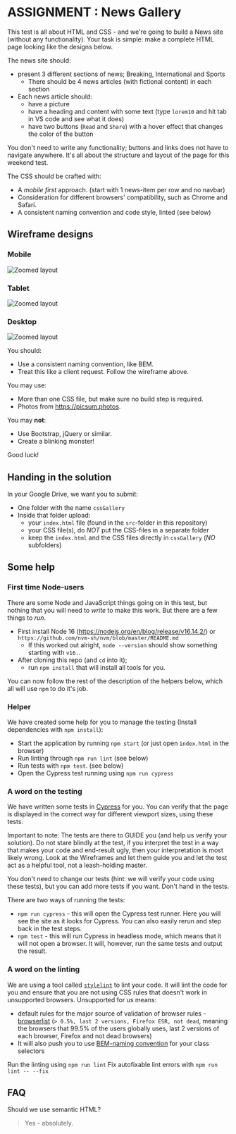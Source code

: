 # ASSIGNMENT : News Gallery

This test is all about HTML and CSS - and we're going to build a News site (without any functionality). Your task is simple: make a complete HTML page looking like the designs below.

The news site should:

- present 3 different sections of news; Breaking, International and Sports
  - There should be 4 news articles (with fictional content) in each section
- Each news article should:
  - have a picture
  - have a heading and content with some text (type `lorem10` and hit tab in VS code and see what it does)
  - have two buttons (`Read` and `Share`) with a hover effect that changes the color of the button

You don't need to write any functionality; buttons and links does not have to navigate anywhere. It's all about the structure and layout of the page for this weekend test.

The CSS should be crafted with:

- A *mobile first* approach. (start with 1 news-item per row and no navbar)
- Consideration for different browsers' compatibility, such as Chrome and Safari.
- A consistent naming convention and code style, linted (see below)

## Wireframe designs

### Mobile

![Zoomed layout](assets/mobile.jpg)

### Tablet

![Zoomed layout](assets/tablet.jpg)

### Desktop

![Zoomed layout](assets/desktop.jpg)

You should:

- Use a consistent naming convention, like BEM.
- Treat this like a client request. Follow the wireframe above.

You may use:

- More than one CSS file, but make sure no build step is required.
- Photos from <https://picsum.photos>.

You may **not**:

- Use Bootstrap, jQuery or similar.
- Create a blinking monster!

Good luck!

## Handing in the solution

In your Google Drive, we want you to submit:

- One folder with the name `cssGallery`
- Inside that folder upload:
  - your `index.html` file (found in the `src`-folder in this repository)
  - your CSS file(s), do *NOT* put the CSS-files in a separate folder
  - keep the `index.html` and the CSS files directly in `cssGallery` (*NO* subfolders)

## Some help

### First time Node-users

There are some Node and JavaScript things going on in this test, but nothing that you will need to *write* to make this work. But there are a few things to *run*.

- First install Node 16 (<https://nodejs.org/en/blog/release/v16.14.2/>) or `https://github.com/nvm-sh/nvm/blob/master/README.md`
  - If this worked out alright, `node --version` should show something starting with `v16.`.
- After cloning this repo (and `cd` into it);
  - run `npm install` that will install all tools for you.

You can now follow the rest of the description of the helpers below, which all will use `npm` to do it's job.

### Helper

We have created some help for you to manage the testing (Install dependencies with `npm install`):

- Start the application by running `npm start` (or just open `index.html` in the browser)
- Run linting through `npm run lint` (see below)
- Run tests with `npm test`. (see below)
- Open the Cypress test running using `npm run cypress`

### A word on the testing

We have written some tests in [Cypress](https://www.cypress.io/) for you. You can verify that the page is displayed in the correct way for different viewport sizes, using these tests.

Important to note: The tests are there to GUIDE you (and help us verify your solution). Do not stare blindly at the test, if you interpret the test in a way that makes your code and end-result ugly, then your interpretation is most likely wrong. Look at the Wireframes and let them guide you and let the test act as a helpful tool, not a leash-holding master.

You don't need to change our tests (hint: we will verify your code using these tests), but you can add more tests if you want. Don't hand in the tests.

There are two ways of running the tests:

- `npm run cypress` - this will open the Cypress test runner. Here you will see the site as it looks for Cypress. You can also easily rerun and step back in the test steps.
- `npm test` - this will run Cypress in headless mode, which means that it will not open a browser. It will, however, run the same tests and output the result.

### A word on the linting

We are using a tool called [`stylelint`](https://www.npmjs.com/package/stylelint) to lint your code. It will lint the code for you and ensure that you are not using CSS rules that doesn't work in unsupported browsers. Unsupported for us means:

- default rules for the major source of validation of browser rules - [browserlist](https://github.com/browserslist/browserslist) (`> 0.5%, last 2 versions, Firefox ESR, not dead`, meaning the browsers that 99.5% of the users globally uses, last 2 versions of each browser, Firefox and not dead browsers)
- It will also push you to use [BEM-naming convention](http://getbem.com) for your class selectors

Run the linting using `npm run lint`
Fix autofixable lint errors with `npm run lint -- --fix`

## FAQ

Should we use semantic HTML?
> Yes - absolutely.
